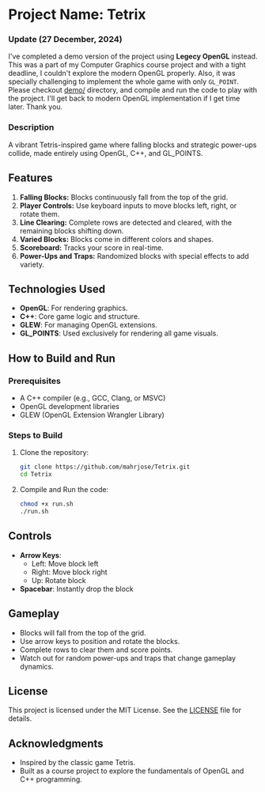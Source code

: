 # **Project Name: Tetrix**

### **Update (27 December, 2024)**
I've completed a demo version of the project using **Legecy OpenGL** instead. This was a part of my Computer Graphics course project and with a tight deadline, I couldn't explore the modern OpenGL properly. Also, it was specially challenging to implement the whole game with only `GL_POINT`. Please checkout [demo/](./demo) directory, and compile and run the code to play with the project. I'll get back to modern OpenGL implementation if I get time later. Thank you.

### **Description**
A vibrant Tetris-inspired game where falling blocks and strategic power-ups collide, made entirely using OpenGL, C++, and GL_POINTS.


## **Features**
1. **Falling Blocks:** Blocks continuously fall from the top of the grid.
2. **Player Controls:** Use keyboard inputs to move blocks left, right, or rotate them.
3. **Line Clearing:** Complete rows are detected and cleared, with the remaining blocks shifting down.
4. **Varied Blocks:** Blocks come in different colors and shapes.
5. **Scoreboard:** Tracks your score in real-time.
6. **Power-Ups and Traps:** Randomized blocks with special effects to add variety.


## **Technologies Used**
- **OpenGL**: For rendering graphics.
- **C++**: Core game logic and structure.
- **GLEW**: For managing OpenGL extensions.
- **GL_POINTS**: Used exclusively for rendering all game visuals.


## **How to Build and Run**

### **Prerequisites**
- A C++ compiler (e.g., GCC, Clang, or MSVC)
- OpenGL development libraries
- GLEW (OpenGL Extension Wrangler Library)

### **Steps to Build**
1. Clone the repository:
   ```bash
   git clone https://github.com/mahrjose/Tetrix.git
   cd Tetrix
   ```
2. Compile and Run the code:
   ```bash
   chmod +x run.sh
   ./run.sh
   ```

## **Controls**
- **Arrow Keys**:
  - Left: Move block left
  - Right: Move block right
  - Up: Rotate block
- **Spacebar**: Instantly drop the block


## **Gameplay**
- Blocks will fall from the top of the grid.
- Use arrow keys to position and rotate the blocks.
- Complete rows to clear them and score points.
- Watch out for random power-ups and traps that change gameplay dynamics.


## **License**
This project is licensed under the MIT License. See the [LICENSE](LICENSE) file for details.

## **Acknowledgments**
- Inspired by the classic game Tetris.
- Built as a course project to explore the fundamentals of OpenGL and C++ programming.

